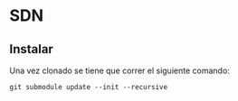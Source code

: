 # SDN
## Instalar
Una vez clonado se tiene que correr el siguiente comando:
```console
git submodule update --init --recursive
```
